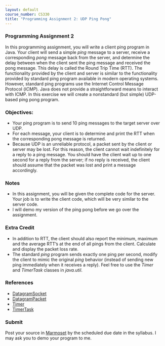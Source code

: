 ```yaml
---
layout: default
course_number: CS330
title: "Programming Assignment 2: UDP Ping Pong"
---
```


### Programming Assignment 2 
In this programming assignment, you will write a client ping program in Java. Your client will send a simple _ping_ message to a server, 
receive a corresponding _pong_ message back from the server, and determine the delay between when the client sent the ping message and received the pong message. 
This delay is called the Round Trip Time (RTT). The functionality provided by the client and server is similar to the functionality provided by standard ping program available in modern operating systems. 
However, standard ping programs use the Internet Control Message Protocol (_ICMP_). Java does not provide a straightforward means to interact with ICMP. 
In this exercise we will create a nonstandard (but simple) UDP-based ping pong program. 

### Objectives:
  - Your ping program is to send 10 ping messages to the target server over UDP. 
  - For each message, your client is to determine and print the RTT when the corresponding pong message is returned. 
  - Because UDP is an unreliable protocol, a packet sent by the client or server may be lost. For this reason, the client cannot wait indefinitely for a reply to a ping message. You should have the client wait up to one second for a reply from the server; if no reply is received, the client should assume that the packet was lost and print a message accordingly. 

### Notes
  - In this assignment, you will be given the complete code for the server. Your job is to write the client code, which will be very similar to the server code. 
  - I will demo my version of the ping pong before we go over the assignment.

### Extra Credit 
- In addition to RTT, the client should also report the minimum, maximum and the average RTT’s at the end of all pings from the client. Calculate and display the packet loss rate. 
- The standard _ping_ program sends exactly one ping per second, modify the client to mimic the original _ping_ behavior (instead of sending new ping immediately when it receives a reply). Feel free to use the _Timer_ and _TimerTask_ classes in _java.util_.

### References 
- [DatagramSocket](https://docs.oracle.com/javase/8/docs/api/java/net/DatagramSocket.html)
- [DatagramPacket](https://docs.oracle.com/javase/8/docs/api/java/net/DatagramPacket.html)
- [Timer](https://docs.oracle.com/javase/8/docs/api/java/util/Timer.html)
- [TimerTask](https://docs.oracle.com/javase/8/docs/api/java/util/TimerTask.html)

### Submit 
Post your source in [Marmoset](https://cs.ycp.edu/marmoset) by the scheduled due date in the syllabus. I may ask you to demo your program to me.

